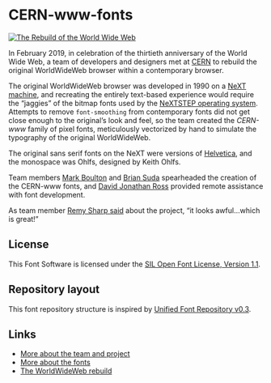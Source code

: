 # CERN-www-fonts

[![The Rebuild of the World Wide Web](https://worldwideweb.cern.ch/images/www_project.png)](https://worldwideweb.cern.ch)

In February 2019, in celebration of the thirtieth anniversary of the World Wide Web, a team of developers and designers met at [CERN](https://www.cern.ch) to rebuild the original WorldWideWeb browser within a contemporary browser. 

The original WorldWideWeb browser was developed in 1990 on a [NeXT machine](https://en.wikipedia.org/wiki/NeXT_Computer), and recreating the entirely text-based experience would require the “jaggies” of the bitmap fonts used by the [NeXTSTEP operating system](https://en.wikipedia.org/wiki/NeXTSTEP). Attempts to remove `font-smoothing` from contemporary fonts did not get close enough to the original’s look and feel, so the team created the *CERN-www* family of pixel fonts, meticulously vectorized by hand to simulate the typography of the original WorldWideWeb.

The original sans serif fonts on the NeXT were versions of [Helvetica](https://fontsinuse.com/typefaces/44/helvetica), and the monospace was Ohlfs, designed by Keith Ohlfs.

Team members [Mark Boulton](http://markboulton.co.uk) and [Brian Suda](https://suda.co.uk) spearheaded the creation of the CERN-www fonts, and [David Jonathan Ross](https://djr.com) provided remote assistance with font development. 

As team member [Remy Sharp said](https://remysharp.com/2019/02/15/cern-day-4#it-looks-awfulwhich-is-great) about the project, “it looks awful...which is great!”

## License

This Font Software is licensed under the [SIL Open Font License, Version 1.1](http://scripts.sil.org/OFL).

## Repository layout

This font repository structure is inspired by [Unified Font Repository v0.3](https://github.com/unified-font-repository/Unified-Font-Repository).

## Links

* [More about the team and project](https://worldwideweb.cern.ch)
* [More about the fonts](https://worldwideweb.cern.ch/typography/)
* [The WorldWideWeb rebuild](https://worldwideweb.cern.ch/browser/)
